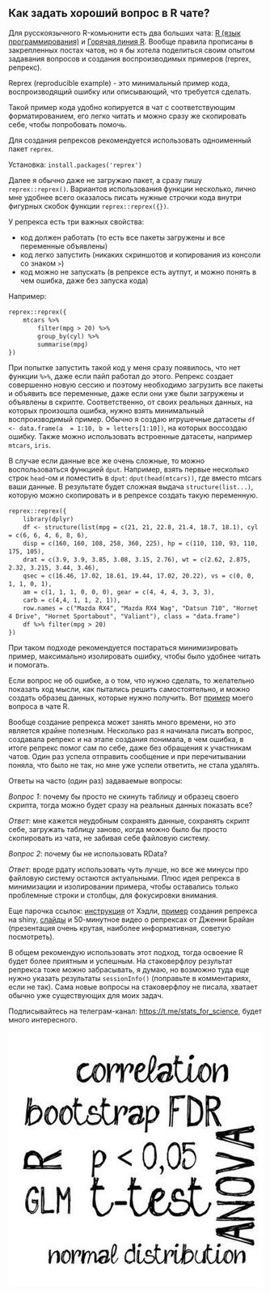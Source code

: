 ## Как задать хороший вопрос в R чате?

Для русскоязычного R-комьюнити есть два больших чата: [R (язык программирования)](https://t.me/rlang_ru) и [Горячая линия R](https://t.me/hotlineR_EU). Вообще правила прописаны в закрепленных постах чатов, но я бы хотела поделиться своим опытом задавания вопросов и создания воспроизводимых примеров (reprex, репрекс).

Reprex (reproducible example) - это минимальный пример кода, воспроизводящий ошибку или описывающий, что требуется сделать.

Такой пример кода удобно копируется в чат с соответствующим форматированием, его легко читать и можно сразу же скопировать себе, чтобы попробовать помочь.

Для создания репрексов рекомендуется использовать одноименный пакет `reprex`.

Установка: `install.packages('reprex')`

Далее я обычно даже не загружаю пакет, а сразу пишу `reprex::reprex()`. Вариантов использования функции несколько, лично мне удобнее всего оказалось писать нужные строчки кода внутри фигурных скобок функции `reprex::reprex({})`.

У репрекса есть три важных свойства:

-   код должен работать (то есть все пакеты загружены и все переменные объявлены)
-   код легко запустить (никаких скриншотов и копирования из консоли со знаком `>`)
-   код можно не запускать (в репрексе есть аутпут, и можно понять в чем ошибка, даже без запуска кода)

Например:

```         
reprex::reprex({
    mtcars %>% 
        filter(mpg > 20) %>% 
        group_by(cyl) %>% 
        summarise(mpg)
})
```

При попытке запустить такой код у меня сразу появилось, что нет функции `%>%`, даже если пайп работал до этого. Репрекс создает совершенно новую сессию и поэтому необходимо загрузить все пакеты и объявить все переменные, даже если они уже были загружены и объявлены в скрипте. Соответственно, от своих реальных данных, на которых произошла ошибка, нужно взять минимальный воспроизводимый пример. Обычно я создаю игрушечные датасеты `df <- data.frame(a  = 1:10, b = letters[1:10])`, на которых воссоздаю ошибку. Также можно использовать встроенные датасеты, например `mtcars`, `iris`.

В случае если данные все же очень сложные, то можно воспользоваться функцией `dput`. Например, взять первые несколько строк `head`-ом и поместить в `dput`: `dput(head(mtcars))`, где вместо mtcars ваши данные. В результате будет сложная выдача `structure(list...)`, которую можно скопировать и в репрексе создать такую переменную.

```         
reprex::reprex({
    library(dplyr)
    df <- structure(list(mpg = c(21, 21, 22.8, 21.4, 18.7, 18.1), cyl = c(6, 6, 4, 6, 8, 6), 
    disp = c(160, 160, 108, 258, 360, 225), hp = c(110, 110, 93, 110, 175, 105), 
    drat = c(3.9, 3.9, 3.85, 3.08, 3.15, 2.76), wt = c(2.62, 2.875, 2.32, 3.215, 3.44, 3.46),
    qsec = c(16.46, 17.02, 18.61, 19.44, 17.02, 20.22), vs = c(0, 0, 1, 1, 0, 1), 
    am = c(1, 1, 1, 0, 0, 0), gear = c(4, 4, 4, 3, 3, 3), 
    carb = c(4,4, 1, 1, 2, 1)), 
    row.names = c("Mazda RX4", "Mazda RX4 Wag", "Datsun 710", "Hornet 4 Drive", "Hornet Sportabout", "Valiant"), class = "data.frame")
    df %>% filter(mpg > 20)
}) 
```

При таком подходе рекомендуется постараться минимизировать пример, максимально изолировать ошибку, чтобы было удобнее читать и помогать.

Если вопрос не об ошибке, а о том, что нужно сделать, то желательно показать ход мысли, как пытались решить самостоятельно, и можно создать образец данных, которые нужно получить. Вот [пример](https://t.me/rlang_ru/102330) моего вопроса в чате R.

Вообще создание репрекса может занять много времени, но это является крайне полезным. Несколько раз я начинала писать вопрос, создавала репрекс и на этапе создания понимала, в чем ошибка, в итоге репрекс помог сам по себе, даже без обращения к участникам чатов. Один раз успела отправить сообщение и при перечитывании поняла, что было не так, но мне уже успели ответить, не стала удалять.

Ответы на часто (один раз) задаваемые вопросы:

*Вопрос 1*: почему бы просто не скинуть таблицу и образец своего скрипта, тогда можно будет сразу на реальных данных показать все?

*Ответ*: мне кажется неудобным сохранять данные, сохранять скрипт себе, загружать таблицу заново, когда можно было бы просто скопировать из чата, не забивая себе файловую систему.

*Вопрос 2*: почему бы не использовать RData?

*Ответ*: вроде рдату использовать чуть лучше, но все же минусы про файловую систему остаются актуальными. Плюс идея репрекса в минимизации и изолировании примера, чтобы оставались только проблемные строки и столбцы, для фокусировки внимания.

Еще парочка ссылок: [инструкция](https://www.tidyverse.org/help/) от Хэдли, [пример](https://mastering-shiny.org/action-workflow.html?q=help#reprex-basics) создания репрекса на shiny, [слайды](https://reprex.tidyverse.org/articles/learn-reprex.html) и 50-минутное видео о репрексах от Дженни Брайан (презентация очень крутая, наиболее информативная, советую посмотреть).

В общем рекомендую использовать этот подход, тогда освоение R будет более приятным и успешным. На стаковерфлоу результат репрекса тоже можно забрасывать, я думаю, но возможно туда еще нужно указать результаты `sessionInfo()` (поправьте в комментариях, если не так). Сама новые вопросы на стаковерфлоу не писала, хватает обычно уже существующих для моих задач.

Подписывайтесь на телеграм-канал: <https://t.me/stats_for_science>, будет много интересного.

![](figures/logo.jpg)
